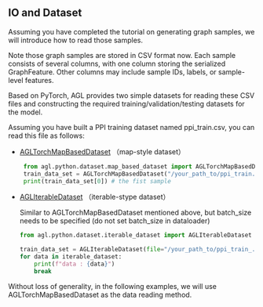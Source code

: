 ## IO and Dataset

Assuming you have completed the tutorial on generating graph samples, we will introduce how to read those samples.

Note those graph samples are stored in CSV format now.
Each sample consists of several columns, with one column storing the serialized GraphFeature. Other columns may include
sample IDs, labels, or sample-level features.

Based on PyTorch, AGL provides two simple datasets for reading these CSV files and constructing the required
training/validation/testing datasets for the model.

Assuming you have built a PPI training dataset named ppi_train.csv, you can read this file as follows:

* [AGLTorchMapBasedDataset](../../../agl/python/dataset/map_based_dataset.py) （map-style dataset）

   ```python
    from agl.python.dataset.map_based_dataset import AGLTorchMapBasedDataset
    train_data_set = AGLTorchMapBasedDataset("/your_path_to/ppi_train.csv")
    print(train_data_set[0]) # the fist sample
   ```

* [AGLIterableDataset](../../../agl/python/dataset/iterable_dataset.py) （iterable-stype dataset）

  Similar to AGLTorchMapBasedDataset mentioned above, but batch_size needs to be specified (do not set batch_size in
  dataloader)

    ```python
    from agl.python.dataset.iterable_dataset import AGLIterableDataset

    train_data_set = AGLIterableDataset(file="/your_path_to/ppi_train_.csv")
    for data in iterable_dataset:
        print(f"data : {data}")
        break
    ```

Without loss of generality, in the following examples, we will use AGLTorchMapBasedDataset as the data reading method.

